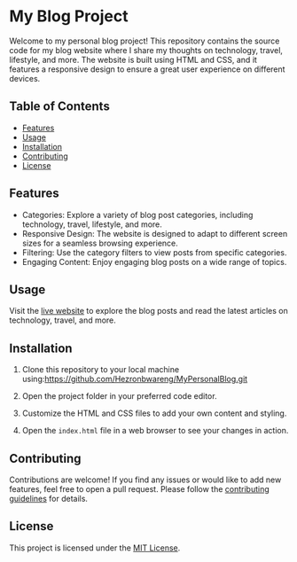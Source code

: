 # My Blog Project

Welcome to my personal blog project! This repository contains the source code for my blog website where I share my thoughts on technology, travel, lifestyle, and more. The website is built using HTML and CSS, and it features a responsive design to ensure a great user experience on different devices.

## Table of Contents

- [Features](#features)
- [Usage](#usage)
- [Installation](#installation)
- [Contributing](#contributing)
- [License](#license)

## Features

- Categories: Explore a variety of blog post categories, including technology, travel, lifestyle, and more.
- Responsive Design: The website is designed to adapt to different screen sizes for a seamless browsing experience.
- Filtering: Use the category filters to view posts from specific categories.
- Engaging Content: Enjoy engaging blog posts on a wide range of topics.

## Usage

Visit the [live website](#) to explore the blog posts and read the latest articles on technology, travel, and more.

## Installation

1. Clone this repository to your local machine using:https://github.com/Hezronbwareng/MyPersonalBlog.git

2. Open the project folder in your preferred code editor.

3. Customize the HTML and CSS files to add your own content and styling.

4. Open the `index.html` file in a web browser to see your changes in action.

## Contributing

Contributions are welcome! If you find any issues or would like to add new features, feel free to open a pull request. Please follow the [contributing guidelines](CONTRIBUTING.md) for details.

## License

This project is licensed under the [MIT License](LICENSE).
